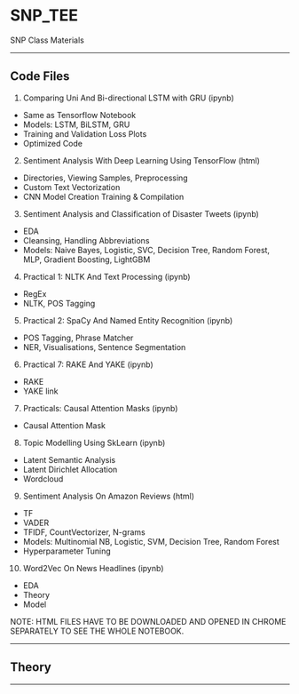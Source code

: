 # SNP_TEE
SNP Class Materials

-------------------------------------------------------------------------

## Code Files

1. Comparing Uni And Bi-directional LSTM with GRU (ipynb)
- Same as Tensorflow Notebook
- Models: LSTM, BiLSTM, GRU
- Training and Validation Loss Plots
- Optimized Code
   
2. Sentiment Analysis With Deep Learning Using TensorFlow (html)
- Directories, Viewing Samples, Preprocessing
- Custom Text Vectorization
- CNN Model Creation Training & Compilation

3. Sentiment Analysis and Classification of Disaster Tweets (ipynb)
- EDA
- Cleansing, Handling Abbreviations
- Models: Naive Bayes, Logistic, SVC, Decision Tree, Random Forest, MLP, Gradient Boosting, LightGBM

4. Practical 1: NLTK And Text Processing (ipynb)
- RegEx
- NLTK, POS Tagging

5. Practical 2: SpaCy And Named Entity Recognition (ipynb)
- POS Tagging, Phrase Matcher
- NER, Visualisations, Sentence Segmentation

6. Practical 7: RAKE And YAKE (ipynb)
- RAKE
- YAKE link

7. Practicals: Causal Attention Masks (ipynb)
- Causal Attention Mask

8. Topic Modelling Using SkLearn (ipynb)
- Latent Semantic Analysis
- Latent Dirichlet Allocation
- Wordcloud

9. Sentiment Analysis On Amazon Reviews (html)
- TF
- VADER
- TFIDF, CountVectorizer, N-grams
- Models: Multinomial NB, Logistic, SVM, Decision Tree, Random Forest
- Hyperparameter Tuning

10. Word2Vec On News Headlines (ipynb)
- EDA
- Theory
- Model

NOTE: HTML FILES HAVE TO BE DOWNLOADED AND OPENED IN CHROME SEPARATELY TO SEE THE WHOLE NOTEBOOK.

-------------------------------------------------------------------------

## Theory



-------------------------------------------------------------------------
